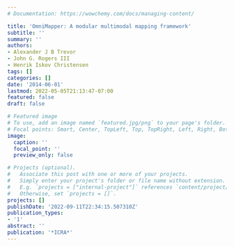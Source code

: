 ```yaml
---
# Documentation: https://wowchemy.com/docs/managing-content/

title: 'OmniMapper: A modular multimodal mapping framework'
subtitle: ''
summary: ''
authors:
- Alexander J B Trevor
- John G. Rogers III
- Henrik Iskov Christensen
tags: []
categories: []
date: '2014-06-01'
lastmod: 2022-05-05T21:13:47-07:00
featured: false
draft: false

# Featured image
# To use, add an image named `featured.jpg/png` to your page's folder.
# Focal points: Smart, Center, TopLeft, Top, TopRight, Left, Right, BottomLeft, Bottom, BottomRight.
image:
  caption: ''
  focal_point: ''
  preview_only: false

# Projects (optional).
#   Associate this post with one or more of your projects.
#   Simply enter your project's folder or file name without extension.
#   E.g. `projects = ["internal-project"]` references `content/project/deep-learning/index.md`.
#   Otherwise, set `projects = []`.
projects: []
publishDate: '2022-09-11T22:34:15.507310Z'
publication_types:
- '1'
abstract: ''
publication: '*ICRA*'
---
```

